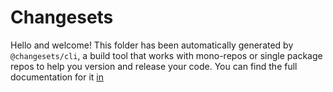 # Changesets

Hello and welcome! This folder has been automatically generated by `@changesets/cli`, a build tool that works with mono-repos or single package repos to help you version and release your code. You can find the full documentation for it [in](https://github.com/changesets/changesets)
